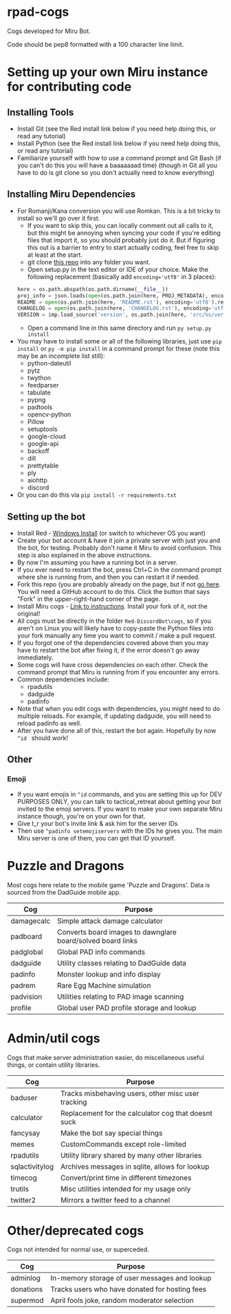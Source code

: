 # rpad-cogs

Cogs developed for Miru Bot.

Code should be pep8 formatted with a 100 character line limit.

# Setting up your own Miru instance for contributing code

## Installing Tools
* Install Git (see the Red install link below if you need help doing this, or read any tutorial)
* Install Python (see the Red install link below if you need help doing this, or read any tutorial)
* Familiarize yourself with how to use a command prompt and Git Bash (if you can't do this you will have a baaaaaaad time) (though in Git all you have to do is git clone so you don't actually need to know everything)

## Installing Miru Dependencies
* For Romanji/Kana conversion you will use Romkan. This is a bit tricky to install so we'll go over it first.
    * If you want to skip this, you can locally comment out all calls to it, but this might be annoying when syncing your code if you're editing files that import it, so you should probably just do it. But if figuring this out is a barrier to entry to start actually coding, feel free to skip at least at the start.
    * git clone [this repo](https://github.com/soimort/python-romkan) into any folder you want.
    * Open setup.py in the text editor or IDE of your choice. Make the following replacement (basically add `encoding='utf8'` in 3 places):
    ```python
    here = os.path.abspath(os.path.dirname(__file__))
    proj_info = json.loads(open(os.path.join(here, PROJ_METADATA), encoding='utf8').read())
    README = open(os.path.join(here, 'README.rst'), encoding='utf8').read()
    CHANGELOG = open(os.path.join(here, 'CHANGELOG.rst'), encoding='utf8').read()
    VERSION = imp.load_source('version', os.path.join(here, 'src/%s/version.py' % PACKAGE_NAME)).__version__
    ```
    * Open a command line in this same directory and run `py setup.py install`
* You may have to install some or all of the following libraries, just use `pip install` or `py -m pip install` in a command prompt for these (note this may be an incomplete list still):
    * python-dateutil
    * pytz
    * twython
    * feedparser
    * tabulate
    * pypng
    * padtools
    * opencv-python
    * Pillow
    * setuptools
    * google-cloud
    * google-api
    * backoff
    * dill
    * prettytable
    * ply
    * aiohttp
    * discord
* Or you can do this via `pip install -r requirements.txt`
## Setting up the bot
* Install Red - [Windows Install](https://twentysix26.github.io/Red-Docs/red_install_windows/) (or switch to whichever OS you want)
* Create your bot account & have it join a private server with just you and the bot, for testing. Probably don't name it Miru to avoid confusion. This step is also explained in the above instructions.
* By now I'm assuming you have a running bot in a server.
* If you ever need to restart the bot, press Ctrl+C in the command prompt where she is running from, and then you can restart it if needed.
* Fork this repo (you are probably already on the page, but if not [go here](https://github.com/nachoapps/rpad-cogs). You will need a GitHub account to do this. Click the button that says "Fork" in the upper-right-hand corner of the page.
* Install Miru cogs - [Link to instructions](https://twentysix26.github.io/Red-Docs/red_getting_started/#community-cogs). Install your fork of it, not the original!
* All cogs must be directly in the folder `Red-DiscordBot\cogs`, so if you aren't on Linux you will likely have to copy-paste the Python files into your fork manually any time you want to commit / make a pull request.
* If you forgot one of the dependencies covered above then you may have to restart the bot after fixing it, if the error doesn't go away immediately.
* Some cogs will have cross dependencies on each other. Check the command prompt that Miru is running from if you encounter any errors.
* Common dependencies include:
    * rpadutils
    * dadguide
    * padinfo
* Note that when you edit cogs with dependencies, you might need to do multiple reloads. For example, if updating dadguide, you will need to reload padinfo as well.
* After you have done all of this, restart the bot again. Hopefully by now `^id ` should work!

## Other

### Emoji
* If you want emojis in `^id` commands, and you are setting this up for DEV PURPOSES ONLY, you can talk to tactical_retreat about getting your bot invited to the emoji servers. If you want to make your own separate Miru instance though, you're on your own for that.
* Give t_r your bot's invite link & ask him for the server IDs
* Then use `^padinfo setemojiservers` with the IDs he gives you. The main Miru server is one of them, you can get that ID yourself.

# Puzzle and Dragons

Most cogs here relate to the mobile game 'Puzzle and Dragons'. Data is sourced from the
DadGuide mobile app.

| Cog        | Purpose                                                         |
| ---        | ---                                                             |
| damagecalc | Simple attack damage calculator                                 |
| padboard   | Converts board images to dawnglare board/solved board links     |
| padglobal  | Global PAD info commands                                        |
| dadguide   | Utility classes relating to DadGuide data                       |
| padinfo    | Monster lookup and info display                                 |
| padrem     | Rare Egg Machine simulation                                     |
| padvision  | Utilities relating to PAD image scanning                        |
| profile    | Global user PAD profile storage and lookup                      |


# Admin/util cogs

Cogs that make server administration easier, do miscellaneous useful things, or
contain utility libraries.

| Cog            | Purpose                                                     |
| ---            | ---                                                         |
| baduser        | Tracks misbehaving users, other misc user tracking          |   
| calculator     | Replacement for the calculator cog that doesnt suck         |  
| fancysay       | Make the bot say special things                             |
| memes          | CustomCommands except role-limited                          |    
| rpadutils      | Utility library shared by many other libraries              |    
| sqlactivitylog | Archives messages in sqlite, allows for lookup              |    
| timecog        | Convert/print time in different timezones                   | 
| trutils        | Misc utilities intended for my usage only                   |
| twitter2       | Mirrors a twitter feed to a channel                         |


# Other/deprecated cogs

Cogs not intended for normal use, or superceded.

| Cog            | Purpose                                                     |
| ---            | ---                                                         |
| adminlog       | In-memory storage of user messages and lookup               |
| donations      | Tracks users who have donated for hosting fees              |
| supermod       | April fools joke, random moderator selection                |

